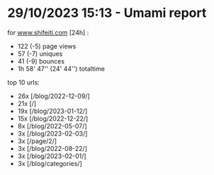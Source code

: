 # 29/10/2023 15:13 - Umami report
for www.shifeiti.com [24h] :

 - 122 (-5) page views
 - 57 (-7) uniques
 - 41 (-9) bounces
 - 1h 58' 47'' (24' 44'') totaltime


top 10 urls:
 - 26x [/blog/2022-12-09/]
 - 21x [/]
 - 19x [/blog/2023-01-12/]
 - 15x [/blog/2022-12-22/]
 - 8x [/blog/2022-05-07/]
 - 3x [/blog/2023-02-03/]
 - 3x [/page/2/]
 - 3x [/blog/2022-08-22/]
 - 3x [/blog/2023-02-01/]
 - 3x [/blog/categories/]


